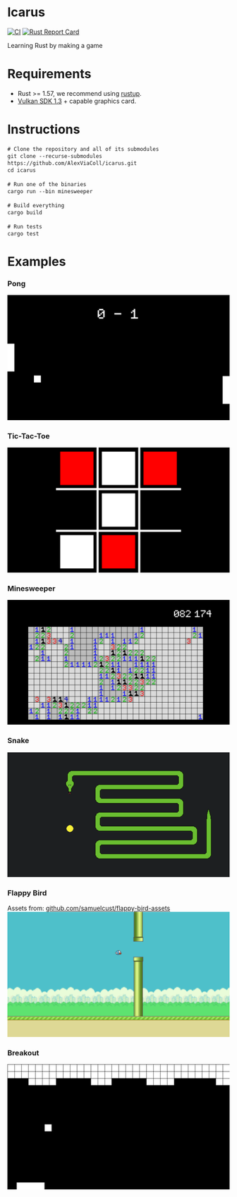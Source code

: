 # Icarus
[![CI](https://github.com/AlexViaColl/Icarus/workflows/CI/badge.svg?branch=main&event=push)](https://github.com/AlexViaColl/Icarus/actions/workflows/ci.yml)
[![Rust Report Card](https://rust-reportcard.xuri.me/badge/github.com/AlexViaColl/Icarus)](https://rust-reportcard.xuri.me/report/github.com/AlexViaColl/Icarus)

Learning Rust by making a game

# Requirements
- Rust >= 1.57, we recommend using [rustup](https://rustup.rs/).
- [Vulkan SDK 1.3](https://vulkan.lunarg.com/) + capable graphics card.

# Instructions
```console
# Clone the repository and all of its submodules
git clone --recurse-submodules https://github.com/AlexViaColl/icarus.git
cd icarus

# Run one of the binaries
cargo run --bin minesweeper

# Build everything
cargo build

# Run tests
cargo test
```

# Examples
### Pong
![Pong](https://github.com/AlexViaColl/icarus-assets/raw/main/screenshots/pong.png)

### Tic-Tac-Toe
![Tic-Tac-Toe](https://github.com/AlexViaColl/icarus-assets/raw/main/screenshots/tic-tac-toe.png)

### Minesweeper
![Minesweeper](https://github.com/AlexViaColl/icarus-assets/raw/main/screenshots/minesweeper.png)

### Snake
![Snake](https://github.com/AlexViaColl/icarus-assets/raw/main/screenshots/snake.png)

### Flappy Bird
Assets from: [github.com/samuelcust/flappy-bird-assets](https://github.com/samuelcust/flappy-bird-assets)
![Flappy Bird](https://github.com/AlexViaColl/icarus-assets/raw/main/screenshots/flappy.png)

### Breakout
![Breakout](https://github.com/AlexViaColl/icarus-assets/raw/main/screenshots/breakout.png)
